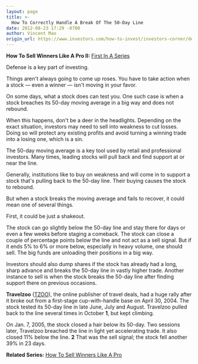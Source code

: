 ```yaml
---
layout: page
title: >-
  How To Correctly Handle A Break Of The 50-Day Line
date: 2012-08-23 17:29 -0700
author: Vincent Mao
origin_url: https://www.investors.com/how-to-invest/investors-corner/defensive-sell-rules-are-important-part-of-investing
---
```





**How To Sell Winners Like A Pro II:** [First In A Series](http://news.investors.com/special-report/623411-sell-like-a-pro-ii-defense.aspx)

  

Defense is a key part of investing.

  

Things aren't always going to come up roses. You have to take action when a stock — even a winner — isn't moving in your favor.

  

On some days, what a stock does can test you. One such case is when a stock breaches its 50-day moving average in a big way and does not rebound.

  

When this happens, don't be a deer in the headlights. Depending on the exact situation, investors may need to sell into weakness to cut losses. Doing so will protect any existing profits and avoid turning a winning trade into a losing one, which is a sin.

  

The 50-day moving average is a key tool used by retail and professional investors. Many times, leading stocks will pull back and find support at or near the line.

  

Generally, institutions like to buy on weakness and will come in to support a stock that's pulling back to the 50-day line. Their buying causes the stock to rebound.

  

But when a stock breaks the moving average and fails to recover, it could mean one of several things.

  

First, it could be just a shakeout.

  

The stock can go slightly below the 50-day line and stay there for days or even a few weeks before staging a comeback. The stock can close a couple of percentage points below the line and not act as a sell signal. But if it ends 5% to 6% or more below, especially in heavy volume, one should sell. The big funds are unloading their positions in a big way.

  

Investors should also dump shares if the stock has already had a long, sharp advance and breaks the 50-day line in vastly higher trade. Another instance to sell is when the stock breaks the 50-day line after finding support there on previous occasions.

  

**Travelzoo** ([TZOO](https://research.investors.com/quote.aspx?symbol=TZOO)), the online publisher of travel deals, had a huge rally after it broke out from a first-stage cup-with-handle base on April 30, 2004. The stock tested its 50-day line in late June, July and August. Travelzoo pulled back to the line several times in October **1**, but kept climbing.

  

On Jan. 7, 2005, the stock closed a hair below its 50-day. Two sessions later, Travelzoo breached the line in light yet accelerating trade. It also closed 11% below the line. **2** That was the sell signal; the stock fell another 39% in 23 days.

  

**Related Series:** [How To Sell Winners Like A Pro](http://news.investors.com/special-report/611488-201205211612/how-to-sell-winners-like-a-pro.aspx)




